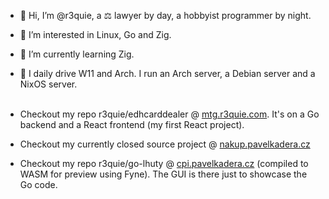 - 👋 Hi, I’m @r3quie, a ⚖️ lawyer by day, a hobbyist programmer by night.
- 👀 I’m interested in Linux, Go and Zig.
- 🌱 I’m currently learning Zig.
- 🚀 I daily drive W11 and Arch. I run an Arch server, a Debian server and a NixOS server.
<br/><br/>

- Checkout my repo r3quie/edhcarddealer @ [mtg.r3quie.com](https://mtg.r3quie.com). It's on a Go backend and a React frontend (my first React project).
- Checkout my currently closed source project @ [nakup.pavelkadera.cz](https://nakup.pavelkadera.cz)  
- Checkout my repo r3quie/go-lhuty @ [cpi.pavelkadera.cz](https://cpi.pavelkadera.cz) (compiled to WASM for preview using Fyne). The GUI is there just to showcase the Go code.
